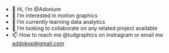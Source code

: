 - 👋 Hi, I’m @Adonium
- 👀 I’m interested in motion graphics
- 🌱 I’m currently learning data analytics
- 💞️ I’m looking to collaborate on any related project available
- 📫 How to reach me @tudgraphics on instragram or email me addokop@gmail.com

<!---
Adonium/Adonium is a ✨ special ✨ repository because its `README.md` (this file) appears on your GitHub profile.
You can click the Preview link to take a look at your changes.
--->
